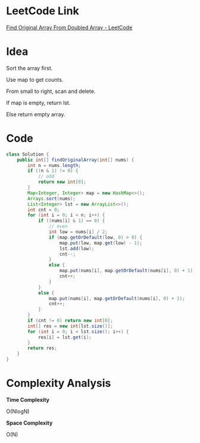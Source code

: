 # LeetCode Link

[Find Original Array From Doubled Array - LeetCode](https://leetcode.com/problems/find-original-array-from-doubled-array/)

# Idea

Sort the array first.

Use map to get counts.

From small to right, scan and delete.

If map is empty, return lst.

Else return empty array.

# Code

```java
class Solution {
    public int[] findOriginalArray(int[] nums) {
        int n = nums.length;
        if ((n & 1) != 0) {
            // odd
            return new int[0];
        }
        Map<Integer, Integer> map = new HashMap<>();
        Arrays.sort(nums);
        List<Integer> lst = new ArrayList<>();
        int cnt = 0;
        for (int i = 0; i < n; i++) {
            if ((nums[i] & 1) == 0) {
                // even
                int low = nums[i] / 2;
                if (map.getOrDefault(low, 0) > 0) {
                    map.put(low, map.get(low) - 1);
                    lst.add(low);
                    cnt--;
                }
                else {
                    map.put(nums[i], map.getOrDefault(nums[i], 0) + 1);
                    cnt++;
                }
            }
            else {
                map.put(nums[i], map.getOrDefault(nums[i], 0) + 1);
                cnt++;
            }
        }
        if (cnt != 0) return new int[0];
        int[] res = new int[lst.size()];
        for (int i = 0; i < lst.size(); i++) {
            res[i] = lst.get(i);
        }
        return res;
    }
}
```

# Complexity Analysis

**Time Complexity**

O(NlogN)

**Space Complexity**

O(N)
